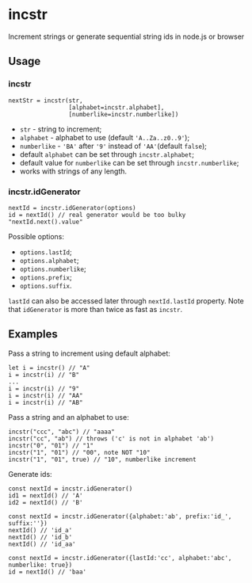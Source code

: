 # incstr
Increment strings or generate sequential string ids in node.js or browser

## Usage

### incstr
```
nextStr = incstr(str,
                 [alphabet=incstr.alphabet],
                 [numberlike=incstr.numberlike])
```
- `str` - string to increment;
- `alphabet` - alphabet to use (default `'A..Za..z0..9'`);
- `numberlike` - `'BA'` after `'9'` instead of `'AA'`(default `false`);
- default `alphabet` can be set through `incstr.alphabet`;
- default value for `numberlike` can be set through `incstr.numberlike`;
- works with strings of any length.

### incstr.idGenerator
```
nextId = incstr.idGenerator(options)
id = nextId() // real generator would be too bulky "nextId.next().value"
```
Possible options:
- `options.lastId`;
- `options.alphabet`;
- `options.numberlike`;
- `options.prefix`;
- `options.suffix`.

`lastId` can also be accessed later through `nextId.lastId` property.
Note that `idGenerator` is more than twice as fast as `incstr`.

## Examples
Pass a string to increment using default alphabet:

```
let i = incstr() // "A"
i = incstr(i) // "B"
...
i = incstr(i) // "9"
i = incstr(i) // "AA"
i = incstr(i) // "AB"
```

Pass a string and an alphabet to use:
```
incstr("ccc", "abc") // "aaaa"
incstr("cc", "ab") // throws ('c' is not in alphabet 'ab')
incstr("0", "01") // "1"
incstr("1", "01") // "00", note NOT "10"
incstr("1", "01", true) // "10", numberlike increment
```

Generate ids:

```
const nextId = incstr.idGenerator()
id1 = nextId() // 'A'
id2 = nextId() // 'B'
```

```
const nextId = incstr.idGenerator({alphabet:'ab', prefix:'id_', suffix:''})
nextId() // 'id_a'
nextId() // 'id_b'
nextId() // 'id_aa'
```

```
const nextId = incstr.idGenerator({lastId:'cc', alphabet:'abc', numberlike: true})
id = nextId() // 'baa'
```
